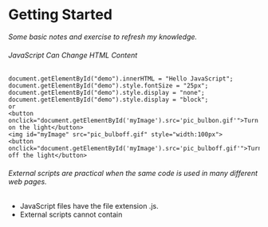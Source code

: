 # Getting Started
_Some basic notes and exercise to refresh my knowledge._

###### JavaScript Can Change HTML Content

```
document.getElementById("demo").innerHTML = "Hello JavaScript";
document.getElementById("demo").style.fontSize = "25px";
document.getElementById("demo").style.display = "none";
document.getElementById("demo").style.display = "block";
or
<button onclick="document.getElementById('myImage').src='pic_bulbon.gif'">Turn on the light</button>
<img id="myImage" src="pic_bulboff.gif" style="width:100px">
<button onclick="document.getElementById('myImage').src='pic_bulboff.gif'">Turn off the light</button>
```

###### External scripts are practical when the same code is used in many different web pages.
- JavaScript files have the file extension .js.
- External scripts cannot contain <script> tags.
- It separates HTML and code
- It makes HTML and JavaScript easier to read and maintain
- Cached JavaScript files can speed up page loads


To use an external script, put the name of the script file in the src (source) attribute of a <script> tag

```
<script src="myScript.js"></script>
```

##### JS Data Display
- Writing into an HTML element, using innerHTML. It is a common way to display data in HTML. JavaScript uses the document.getElementById(id) method.
The id attribute defines the HTML element. The innerHTML property defines the HTML content.

- Writing into the HTML output using document.write(). 
Using document.write() after an HTML document is fully loaded, will delete all existing HTML, therefore it should only be used for testing.

- Writing into an alert box, using window.alert().
- Writing into the browser console, using console.log().

* In HTML, JavaScript programs are executed by the web browser.
In a programming language, program instructions are called statements, which are separated by semicolons.


###### JavaScript Statements 
JavaScript statements are "instructions" to be "executed" by the web browser.
Values, Operators, Expressions, Keywords, and Comments.
In JavaScript, the first character must be a letter, or an underscore (_), or a dollar sign ($).

Numbers are not allowed as the first character.
This way JavaScript can easily distinguish identifiers from numbers.
Case sensitive. 
Hyphens are not allowed in JavaScript, Lower Camel Case is generally used.

###### Variables
* Store data values.
* Fixed values are called literals. Variable values are called variables.
* If you put a number in quotes, the rest of the numbers will be treated as strings, and concatenated.

```
var x = "5" + 2 + 3;
```
= 523

###### Assignment Operators
```
=	x = y	x = y
+=	x += y	x = x + y
-=	x -= y	x = x - y
*=	x *= y	x = x * y
/=	x /= y	x = x / y
%=	x %= y	x = x % y
```

* The addition assignment operator (+=) adds a value to a variable.
* Modular operator (%) returns the division remainder.
* If you add a number and a string, the result will be a string!
* When used on strings, the + operator is called the concatenation operator.

###### Comparison Operators
```
==	equal to
===	equal value and equal type
!=	not equal
!==	not equal value or not equal type
>	greater than
<	less than
>=	greater than or equal to
<=	less than or equal to
?	ternary operator
```
###### Operator Precedence
Order in which operations are performed in an arithmetic expression.
- Multiplication (*) and division (/) have higher precedence than addition (+) and subtraction (-).
- When using parentheses, the operations inside the parentheses are computed first.

###### Typeof operator 
Returns the type of a variable or an expression.
string
number
boolean
null
undefined
Null- In JavaScript, the data type of null is an object.
function
object

###### Functions
Block of code designed to perform a particular task.
Executed when "something" invokes it (calls it).
Reusable

```
function myFunction(p1, p2) {
    return p1 * p2;              // The function returns the product of p1 and p2
}
```
When JavaScript reaches a return statement, the function will stop executing, compute a return value.